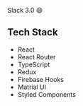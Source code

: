 Slack 3.0 :smile:

## Tech Stack

- React
- React Router
- TypeScript
- Redux
- Firebase Hooks
- Matrial UI
- Styled Components